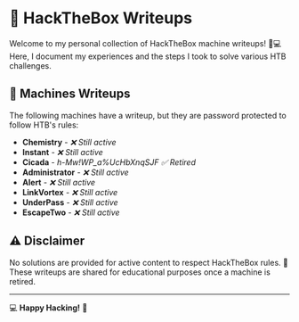 # 📂 HackTheBox Writeups

Welcome to my personal collection of HackTheBox machine writeups! 🧠💻  
Here, I document my experiences and the steps I took to solve various HTB challenges.

## 🔐 Machines Writeups

The following machines have a writeup, but they are password protected to follow HTB's rules:

- **Chemistry** - *:x: Still active*
- **Instant** - *:x: Still active*
- **Cicada** - *h-Mw!WP_a%UcHbXnqSJF :white_check_mark: Retired*
- **Administrator** - *:x: Still active*
- **Alert** - *:x: Still active*
- **LinkVortex** - *:x: Still active*
- **UnderPass** - *:x: Still active*
- **EscapeTwo** - *:x: Still active*

## ⚠️ **Disclaimer**

No solutions are provided for active content to respect HackTheBox rules. 🙏  
These writeups are shared for educational purposes once a machine is retired.

---

💻 **Happy Hacking!** 🎉
